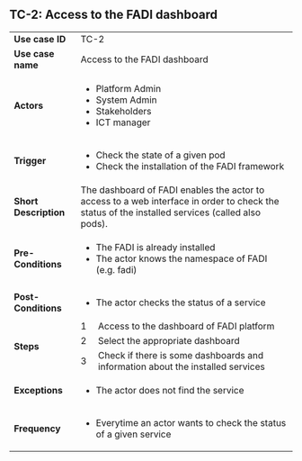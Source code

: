 ## TC-2: Access to the FADI dashboard

<table>
  <tr>
   <td><strong>Use case ID</strong>
   </td>
   <td colspan="2" >TC-2
   </td>
  </tr>
  <tr>
   <td><strong>Use case name</strong>
   </td>
   <td colspan="2" >Access to the FADI dashboard
   </td>
  </tr>
  <tr>
   <td><strong>Actors</strong>
   </td>
   <td colspan="2" >
<ul>

<li>Platform Admin 

<li>System Admin 

<li>Stakeholders 

<li>ICT manager
</li>
</ul>
   </td>
  </tr>
  <tr>
   <td><strong>Trigger</strong>
   </td>
   <td colspan="2" >
<ul>

<li>Check the state of a given pod

<li>Check the installation of the FADI framework
</li>
</ul>
   </td>
  </tr>
  <tr>
   <td><strong>Short Description</strong>
   </td>
   <td colspan="2" >The dashboard of FADI enables the actor to access to a web interface in order to check the status of the installed services (called also pods).  
   </td>
  </tr>
  <tr>
   <td><strong>Pre-Conditions</strong>
   </td>
   <td colspan="2" >
<ul>

<li>The FADI is already installed

<li>The actor knows the namespace of FADI (e.g. fadi)
</li>
</ul>
   </td>
  </tr>
  <tr>
   <td><strong>Post-Conditions</strong>
   </td>
   <td colspan="2" >
<ul>

<li>The actor checks the status of a service
</li>
</ul>
   </td>
  </tr>
  <tr>
   <td rowspan="3" ><strong>Steps</strong>
   </td>
   <td>1
   </td>
   <td>Access to the dashboard of FADI platform
   </td>
  </tr>
  <tr>
   <td>2
   </td>
   <td>Select the appropriate dashboard
   </td>
  </tr>
  <tr>
   <td>3
   </td>
   <td>Check if there is some dashboards and information about the installed services
   </td>
  </tr>
  <tr>
   <td><strong>Exceptions</strong>
   </td>
   <td colspan="2" >
<ul>

<li>The actor does not find the service
</li>
</ul>
   </td>
  </tr>
  <tr>
   <td><strong>Frequency</strong>
   </td>
   <td colspan="2" >
<ul>

<li>Everytime an actor wants to check the status of a given service
</li>
</ul>
   </td>
  </tr>
</table>